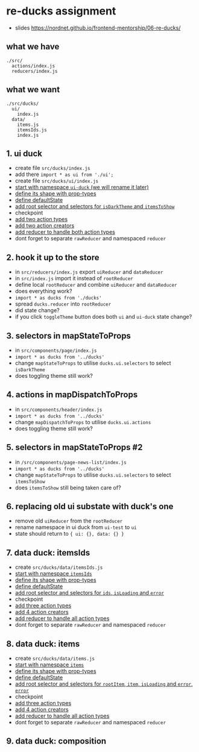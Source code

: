 # re-ducks assignment

* slides https://nordnet.github.io/frontend-mentorship/06-re-ducks/

## what we have

```
./src/
  actions/index.js
  reducers/index.js
```

## what we want

```
./src/ducks/
  ui/
    index.js
  data/
    items.js
    itemsIds.js
    index.js
```

## 1. ui duck

* create file `src/ducks/index.js`
* add there `import * as ui from './ui';`
* create file `src/ducks/ui/index.js`
* [start with namespace `ui-duck` (we will  rename it later)](https://nordnet.github.io/frontend-mentorship/06-re-ducks/#10)
* [define its shape with prop-types](https://nordnet.github.io/frontend-mentorship/06-re-ducks/#11)
* [define defaultState](https://nordnet.github.io/frontend-mentorship/06-re-ducks/#12)
* [add root selector and selectors for `isDarkTheme` and `itemsToShow`](https://nordnet.github.io/frontend-mentorship/06-re-ducks/#13)
* checkpoint
* [add two action types](https://nordnet.github.io/frontend-mentorship/06-re-ducks/#14)
* [add two action creators](https://nordnet.github.io/frontend-mentorship/06-re-ducks/#15)
* [add reducer to handle both action types](https://nordnet.github.io/frontend-mentorship/06-re-ducks/#16)
* dont forget to separate `rawReducer` and namespaced `reducer`

## 2. hook it up to the store

* in `src/reducers/index.js` export `uiReducer` and `dataReducer`
* in `src/index.js` import it instead of `rootReducer`
* define local `rootReducer` and combine `uiReducer` and `dataReducer`
* does everything work?
* `import * as ducks from './ducks'`
* spread `ducks.reducer` into `rootReducer`
* did state change?
* if you click `toggleTheme` button does both `ui` and `ui-duck` state change?

## 3. selectors in mapStateToProps

* in `src/components/page/index.js`
* `import * as ducks from '../ducks'`
* change `mapStateToProps` to utilise `ducks.ui.selectors` to select `isDarkTheme`
* does toggling theme still work?

## 4. actions in mapDispatchToProps

* in `src/components/header/index.js`
* `import * as ducks from '../ducks'`
* change `mapDispatchToProps` to utilise `ducks.ui.actions`
* does toggling theme still work?

## 5. selectors in mapStateToProps #2

* in `/src/components/page-news-list/index.js`
* `import * as ducks from '../ducks'`
* change `mapStateToProps` to utilise `ducks.ui.selectors` to select `itemsToShow`
* does `itemsToShow` still being taken care of?

## 6. replacing old ui substate with duck's one

* remove old `uiReducer` from the `rootReducer`
* rename namespace in ui duck from `ui-test` to `ui`
* state should return to `{ ui: {}, data: {} }`

## 7. data duck: itemsIds

* create `src/ducks/data/itemsIds.js`
* [start with namespace `itemsIds`](https://nordnet.github.io/frontend-mentorship/06-re-ducks/#10)
* [define its shape with prop-types](https://nordnet.github.io/frontend-mentorship/06-re-ducks/#11)
* [define defaultState](https://nordnet.github.io/frontend-mentorship/06-re-ducks/#12)
* [add root selector and selectors for `ids`, `isLoading` and `error`](https://nordnet.github.io/frontend-mentorship/06-re-ducks/#13)
* checkpoint
* [add three action types](https://nordnet.github.io/frontend-mentorship/06-re-ducks/#14)
* [add 4 action creators](https://nordnet.github.io/frontend-mentorship/06-re-ducks/#15)
* [add reducer to handle all action types](https://nordnet.github.io/frontend-mentorship/06-re-ducks/#16)
* dont forget to separate `rawReducer` and namespaced `reducer`

## 8. data duck: items

* create `src/ducks/data/items.js`
* [start with namespace `items`](https://nordnet.github.io/frontend-mentorship/06-re-ducks/#10)
* [define its shape with prop-types](https://nordnet.github.io/frontend-mentorship/06-re-ducks/#11)
* [define defaultState](https://nordnet.github.io/frontend-mentorship/06-re-ducks/#12)
* [add root selector and selectors for `rootItem`, `item`, `isLoading` and `error`, `error`](https://nordnet.github.io/frontend-mentorship/06-re-ducks/#13)
* checkpoint
* [add three action types](https://nordnet.github.io/frontend-mentorship/06-re-ducks/#14)
* [add 4 action creators](https://nordnet.github.io/frontend-mentorship/06-re-ducks/#15)
* [add reducer to handle all action types](https://nordnet.github.io/frontend-mentorship/06-re-ducks/#16)
* dont forget to separate `rawReducer` and namespaced `reducer`


## 9. data duck: composition
